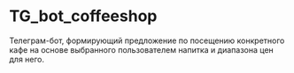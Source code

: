 # TG_bot_coffeeshop
Телеграм-бот, формирующий предложение по посещению конкретного кафе на основе выбранного пользователем напитка и диапазона цен для него.
